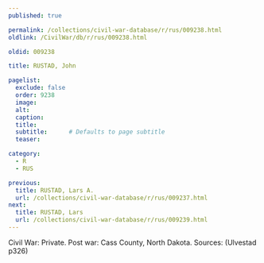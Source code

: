 ```yaml
---
published: true

permalink: /collections/civil-war-database/r/rus/009238.html
oldlink: /CivilWar/db/r/rus/009238.html

oldid: 009238

title: RUSTAD, John

pagelist:
  exclude: false
  order: 9238
  image: 
  alt:
  caption:
  title:
  subtitle:      # Defaults to page subtitle
  teaser:

category: 
  - R 
  - RUS

previous:
  title: RUSTAD, Lars A.
  url: /collections/civil-war-database/r/rus/009237.html  
next:
  title: RUSTAD, Lars
  url: /collections/civil-war-database/r/rus/009239.html   
---
```

Civil War: Private. Post war: Cass County, North Dakota. Sources: (Ulvestad p326)